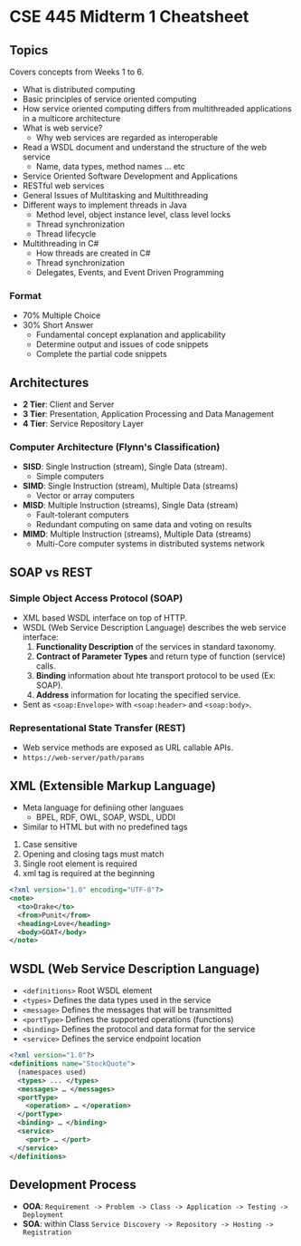 # CSE 445 Midterm 1 Cheatsheet

## Topics

Covers concepts from Weeks 1 to 6.

- What is distributed computing
- Basic principles of service oriented computing
- How service oriented computing differs from multithreaded applications in a multicore architecture
- What is web service?
  - Why web services are regarded as interoperable
- Read a WSDL document and understand the structure of the web service
  - Name, data types, method names ... etc
- Service Oriented Software Development and Applications
- RESTful web services
- General Issues of Multitasking and Multithreading
- Different ways to implement threads in Java
  - Method level, object instance level, class level locks
  - Thread synchronization
  - Thread lifecycle
- Multithreading in C#
  - How threads are created in C#
  - Thread synchronization
  - Delegates, Events, and Event Driven Programming

### Format

- 70% Multiple Choice
- 30% Short Answer
  - Fundamental concept explanation and applicability
  - Determine output and issues of code snippets
  - Complete the partial code snippets

## Architectures

- **2 Tier**: Client and Server
- **3 Tier**: Presentation, Application Processing and Data Management
- **4 Tier**: Service Repository Layer

### Computer Architecture (Flynn's Classification)

- **SISD**: Single Instruction (stream), Single Data (stream).
  - Simple computers
- **SIMD**: Single Instruction (stream), Multiple Data (streams)
  - Vector or array computers
- **MISD**: Multiple Instruction (streams), Single Data (stream)
  - Fault-tolerant computers
  - Redundant computing on same data and voting on results
- **MIMD**: Multiple Instruction (streams), Multiple Data (streams)
  - Multi-Core computer systems in distributed systems network

## SOAP vs REST

### Simple Object Access Protocol (SOAP)

- XML based WSDL interface on top of HTTP.
- WSDL (Web Service Description Language) describes the web service interface:
  1. **Functionality Description** of the services in standard taxonomy.
  2. **Contract of Parameter Types** and return type of function (service) calls.
  3. **Binding** information about hte transport protocol to be used (Ex: SOAP).
  4. **Address** information for locating the specified service.
- Sent as `<soap:Envelope>` with `<soap:header>` and `<soap:body>`.

### Representational State Transfer (REST)

- Web service methods are exposed as URL callable APIs.
- `https://web-server/path/params`

## XML (Extensible Markup Language)

- Meta language for definiing other languaes
  - BPEL, RDF, OWL, SOAP, WSDL, UDDI
- Similar to HTML but with no predefined tags

1. Case sensitive
2. Opening and closing tags must match
3. Single root element is required
4. xml tag is required at the beginning

```xml
<?xml version="1.0" encoding="UTF-8"?>
<note>
  <to>Drake</to>
  <from>Punit</from>
  <heading>Love</heading>
  <body>GOAT</body>
</note>
```

## WSDL (Web Service Description Language)

- `<definitions>` Root WSDL element
- `<types>` Defines the data types used in the service
- `<message>` Defines the messages that will be transmitted
- `<portType>` Defines the supported operations (functions)
- `<binding>` Defines the protocol and data format for the service
- `<service>` Defines the service endpoint location

```xml
<?xml version="1.0"?>
<definitions name="StockQuote">
  (namespaces used)
  <types> ... </types>
  <messages> … </messages>
  <portType>
    <operation> … </operation>
  </portType>
  <binding> … </binding>
  <service>
    <port> … </port>
  </service>
</definitions>
```

## Development Process

- **OOA**: `Requirement -> Problem -> Class -> Application -> Testing -> Deployment`
- **SOA**: within Class `Service Discovery -> Repository -> Hosting -> Registration`
